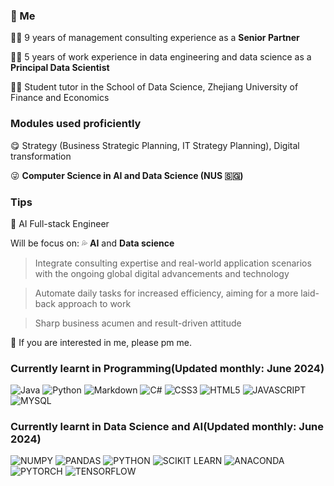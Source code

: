### :rainbow: Me
:farmer:  9 years of management consulting experience as a **Senior Partner**

:factory_worker: 5 years of work experience in data engineering and data science as a **Principal Data Scientist**

:teacher: Student tutor in the School of Data Science, Zhejiang University of Finance and Economics

### Modules used proficiently
:yum: Strategy (Business Strategic Planning, IT Strategy Planning), Digital transformation

:stuck_out_tongue_winking_eye: **Computer Science in AI and Data Science (NUS :singapore:)**

### Tips
:100: AI Full-stack Engineer

Will be focus on: :sweat_drops: **AI** and 	**Data science**

  > Integrate consulting expertise and real-world application scenarios with the ongoing global digital advancements and technology
 
  > Automate daily tasks for increased efficiency, aiming for a more laid-back approach to work

  > Sharp business acumen and result-driven attitude

:cake:	If you are interested in me, please pm me.

### Currently learnt in Programming(Updated monthly: June 2024)
![Java](https://img.shields.io/badge/Java-F7DF1E?style=for-the-badge&logo=javascript&logoColor=white)
![Python](https://img.shields.io/badge/Python-239120?style=for-the-badge&logo=python&logoColor=white)
![Markdown](https://img.shields.io/badge/Markdown-000000?style=for-the-badge&logo=markdown&logoColor=white)
![C#](https://img.shields.io/badge/C%23-0078D4?style=for-the-badge&logo=visual%20studio%20code&logoColor=white)
![CSS3](https://img.shields.io/badge/CSS3-1572B6?style=for-the-badge&logo=css3&logoColor=white)
![HTML5](https://img.shields.io/badge/HTML5-E34F26?style=for-the-badge&logo=html5&logoColor=white)
![JAVASCRIPT](https://img.shields.io/badge/JavaScript-323330?style=for-the-badge&logo=javascript&logoColor=F7DF1E)
![MYSQL](https://img.shields.io/badge/MySQL-005C84?style=for-the-badge&logo=mysql&logoColor=white)

### Currently learnt in Data Science and AI(Updated monthly: June 2024)
![NUMPY](https://img.shields.io/badge/Numpy-777BB4?style=for-the-badge&logo=numpy&logoColor=white)
![PANDAS](https://img.shields.io/badge/Pandas-2C2D72?style=for-the-badge&logo=pandas&logoColor=white)
![PYTHON](https://img.shields.io/badge/Python-FFD43B?style=for-the-badge&logo=python&logoColor=blue)
![SCIKIT LEARN](https://img.shields.io/badge/scikit_learn-F7931E?style=for-the-badge&logo=scikit-learn&logoColor=white)
![ANACONDA](https://img.shields.io/badge/conda-342B029.svg?&style=for-the-badge&logo=anaconda&logoColor=white)
![PYTORCH](https://img.shields.io/badge/PyTorch-EE4C2C?style=for-the-badge&logo=pytorch&logoColor=white)
![TENSORFLOW](https://img.shields.io/badge/TensorFlow-FF6F00?style=for-the-badge&logo=tensorflow&logoColor=white)
